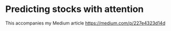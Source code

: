 # Predicting stocks with attention

This accompanies my Medium article https://medium.com/p/227e4323d14d
